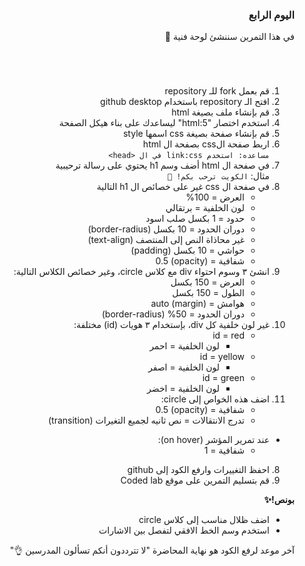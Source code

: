 <div dir=rtl>
<h3>اليوم الرابع </h3></p>
<p dir="rtl">في هذا التمرين سننشئ لوحة فنية 🎨 </p>
<h1></h1>
<p dir="rtl"> 

1. قم بعمل fork للـ repository
2. افتح الـ repository باستخدام github desktop
3. قم بإنشاء ملف بصيغة html
4. استخدم اختصار "html:5" ليساعدك على بناء هيكل الصفحة
5. قم بإنشاء صفحة بصيغة css اسمها style
6. اربط صفحة الcss بصفحة ال html
<br>`مساعده: استخدم link:css في ال <head>`
4. في صفحة ال html أضف وسم h1 يحتوي على رسالة ترحيبية
<br>مثال: `الكويت ترحب بكم! 👋`
5. في صفحة ال css غير على خصائص ال h1 التالية
    * العرض = 100%
    * لون الخلفية = برتقالي
    * حدود = 1 بكسل صلب اسود
    * دوران الحدود = 10 بكسل (border-radius)
    * غير محاذاة النص إلى المنتصف (text-align) 
    * حواشي = 10 بكسل (padding)
    * شفافية = (opacity) 0.5
5. انشئ ٣ وسوم احتواء div مع كلاس circle، وغير خصائص الكلاس التالية:
    * العرض = 150 بكسل
    * الطول = 150 بكسل
    * هوامش = auto (margin)
    * دوران الحدود = 50% (border-radius)
6. غير لون خلفية كل div، بإستخدام ٣ هويات (id) مختلفة:
   * id = red
      * لون الخلفية = احمر
    * id = yellow
      * لون الخلفية = اصفر
    * id = green
      * لون الخلفية = اخضر
7. اضف هذه الخواص إلى circle:
    * شفافية = (opacity) 0.5
    * تدرج الانتقالات = نص ثانيه لجميع التغيرات (transition)
  * عند تمرير المؤشر (on hover):
    * شفافية = 1
8. احفظ التغييرات وارفع الكود إلى github
9. قم بتسليم التمرين على موقع Coded lab
<p dir="rtl">
<strong>بونص!✨</strong></p>

* اضف ظلال مناسب إلى كلاس circle 
* استخدم وسم الخط الافقي لتفصل بين الاشارات 

آخر موعد لرفع الكود هو نهاية المحاضرة "لا تترددون أنكم تسألون المدرسين 👌"
  
</div>
